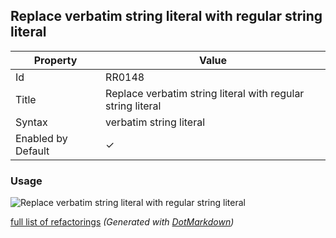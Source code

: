## Replace verbatim string literal with regular string literal

| Property           | Value                                                       |
| ------------------ | ----------------------------------------------------------- |
| Id                 | RR0148                                                      |
| Title              | Replace verbatim string literal with regular string literal |
| Syntax             | verbatim string literal                                     |
| Enabled by Default | &#x2713;                                                    |

### Usage

![Replace verbatim string literal with regular string literal](../../images/refactorings/ReplaceVerbatimStringLiteralWithRegularStringLiteral.png)

[full list of refactorings](Refactorings.md)
*\(Generated with [DotMarkdown](http://github.com/JosefPihrt/DotMarkdown)\)*